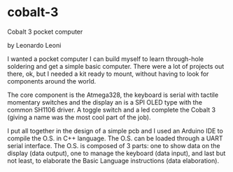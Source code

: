 # cobalt-3
Cobalt 3 pocket computer

by Leonardo Leoni

I wanted a pocket computer I can build myself to learn through-hole soldering and get a simple basic computer. There were a lot of projects out there, ok, but I needed a kit ready to mount, without having to look for components around the world.

The core component is the Atmega328, the keyboard is serial with tactile momentary switches and the display an is a SPI OLED type with the common SH1106 driver. A toggle switch and a led complete the Cobalt 3 (giving a name was the most cool part of the job).

I put all together in the design of a simple pcb and I used an Arduino IDE to compile the O.S. in C++ language. The O.S. can be loaded through a UART serial interface. The O.S. is composed of 3 parts: one to show data on the display (data output), one to manage the keyboard (data input), and last but not least, to elaborate the Basic Language instructions (data elaboration).
